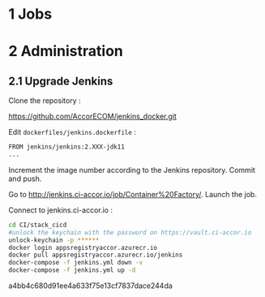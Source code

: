 # 1 Jobs

# 2 Administration

## 2.1 Upgrade Jenkins

Clone the repository :

https://github.com/AccorECOM/jenkins_docker.git

Edit `dockerfiles/jenkins.dockerfile` :

```bash
FROM jenkins/jenkins:2.XXX-jdk11
...
```

Increment the image number according to the Jenkins repository. Commit and push.

Go to http://jenkins.ci-accor.io/job/Container%20Factory/. Launch the job.

Connect to jenkins.ci-accor.io :

```bash
cd CI/stack_cicd
#unlock the keychain with the password on https://vault.ci-accor.io
unlock-keychain -p ******
docker login appsregistryaccor.azurecr.io
docker pull appsregistryaccor.azurecr.io/jenkins
docker-compose -f jenkins.yml down -v
docker-compose -f jenkins.yml up -d
```

a4bb4c680d91ee4a633f75e13cf7837dace244da